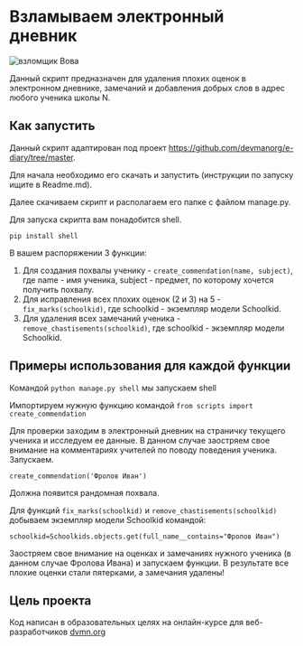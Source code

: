 # Взламываем электронный дневник

![взломщик Вова](https://dvmn.org/media/lessons/Django_1-st_LVl_004.png)

Данный скрипт предназначен для удаления плохих оценок в электронном дневнике, замечаний и добавления добрых слов в адрес любого ученика школы N.

## Как запустить
 Данный скрипт адаптирован под проект https://github.com/devmanorg/e-diary/tree/master. 
 
 Для начала необходимо его скачать и запустить (инструкции по запуску ищите в Readme.md).
 
 Далее скачиваем скрипт и располагаем его папке с файлом manage.py.
 
 Для запуска скрипта вам понадобится shell. 
 
 ``pip install shell`` 
 
 В вашем распоряжении 3 функции:
 1) Для создания похвалы ученику - ``create_commendation(name, subject)``, где name - имя ученика, subject - предмет, по которому хочется получить похвалу.
 2) Для исправления всех плохих оценок (2 и 3) на 5 - ``fix_marks(schoolkid)``, где schoolkid - экземпляр модели Schoolkid.
 3) Для удаления всех замечаний ученика - ``remove_chastisements(schoolkid)``,  где schoolkid - экземпляр модели Schoolkid.
## Примеры использования для каждой функции
 Командой ``python manage.py shell`` мы запускаем shell
 
 Импортируем нужную функцию командой ``from scripts import create_commendation``
 
 Для проверки заходим в электронный дневник на страничку текущего ученика и исследуем ее данные. В данном случае заостряем свое внимание на комментариях учителей по поводу поведения ученика. Запускаем. 
 
 ``create_commendation('Фролов Иван')``
 
 Должна появится рандомная похвала. 
 
 Для функций ``fix_marks(schoolkid)`` и ``remove_chastisements(schoolkid)`` добываем экземпляр модели Schoolkid командой:
 
 ``schoolkid=Schoolkids.objects.get(full_name__contains="Фролов Иван")``
 
 Заостряем свое внимание на оценках и замечаниях нужного ученика (в данном случае Фролова Ивана) и запускаем функции. 
 В результате все плохие оценки стали пятерками, а замечания удалены! 

## Цель проекта
Код написан в образовательных целях на онлайн-курсе для веб-разработчиков [dvmn.org](https://dvmn.org/modules/) 

